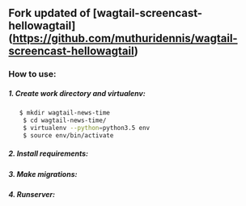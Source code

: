 ## Fork updated of [wagtail-screencast-hellowagtail] (https://github.com/muthuridennis/wagtail-screencast-hellowagtail)

### How to use:

##### 1. Create work directory and virtualenv:
```bash
   $ mkdir wagtail-news-time
    $ cd wagtail-news-time/
    $ virtualenv --python=python3.5 env
    $ source env/bin/activate
```

##### 2. Install requirements:

##### 3. Make migrations:

##### 4. Runserver:
